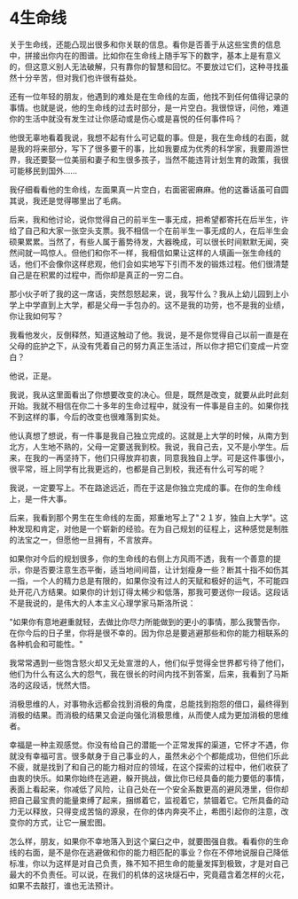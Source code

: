 # 4生命线

关于生命线，还能凸现出很多和你关联的信息。看你是否善于从这些宝贵的信息中，拼接出你内在的图谱。比如你在生命线上随手写下的数字，基本上是有意义的，但这意义别人无法破解，只有靠你的智慧和回忆。不要放过它们，这种寻找虽然十分辛苦，但对我们也许很有益处。

还有一位年轻的朋友，他遇到的难处是在生命线的左面，他找不到任何值得记录的事情。也就是说，他的生命线的过去时部分，是一片空白。我很惊讶，问他，难道你的生活中就没有发生过让你感动或是伤心或是喜悦的任何事件吗？

他很无辜地看着我说，我想不起有什么可记载的事。但是，我在生命线的右面，就是我的将来部分，写下了很多要干的事，比如我要成为优秀的科学家，我要周游世界，我还要娶一位美丽和妻子和生很多孩子，当然不能违背计划生育的政策，我很可能移民到国外......

我仔细看看他的生命线，左面果真一片空白，右面密密麻麻。他的这番话虽可自圆其说，我还是觉得哪里出了毛病。

后来，我和他讨论，说你觉得自己的前半生一事无成，把希望都寄托在后半生，许给了自己和大家一张空头支票。我不相信一个在前半生一事无成的人，在后半生会硕果累累。当然了，有些人属于蓄势待发，大器晚成，可以很长时间默默无闻，突然间就一鸣惊人。但他们和你不一样，我相信如果让这样的人填画一张生命线的话，他们不会像你这样悲观，他们会如实地写下引而不发的锻炼过程。他们很清楚自己是在积累的过程中，而你却是真正的一穷二白。

那小伙子听了我的这一席话，突然怨怒起来，说，我写什么？我从上幼儿园到上小学上中学直到上大学，都是父母一手包办的。这不是我的功劳，也不是我的业绩，你让我如何写？

我看他发火，反倒释然，知道这触动了他。我说，是不是你觉得自己以前一直是在父母的庇护之下，从没有凭着自己的努力真正生活过，所以你才把它们变成一片空白？

他说，正是。

我说，我从这里面看出了你想要改变的决心。但是，既然是改变，就要从此时此刻开始。我就不相信在你二十多年的生命过程中，就没有一件事是自主的。如果你找不到这样的事，今后的改变也很难落到实处。

他认真想了想说，有一件事是我自己独立完成的。这就是上大学的时候，从南方到北方，人生地不熟的，父母一定要送我到校。我说，我自己去，又不是小学生。后来，在我的一再坚持下，他们只得放弃初衷，同意我独自上学。可是这件事很小，很平常，班上同学有比我更远的，也都是自己到校，我还有什么可写的呢？

我说，一定要写上。不在路途远近，而在于这是你独立完成的事。在你的生命线上，是一件大事。

后来，我看到那个男生在生命线的左面，郑重地写上了"２１岁，独自上大学"。这种发现和肯定，对他是一个崭新的经验。在为自己规划的征程上，这种感觉是制胜的法宝之一，但愿他一旦拥有，不言放弃。

如果你对今后的规划很多，你的生命线的右侧上方风雨不透，我有一个善意的提示，你是否要注意生态平衡，适当地间间苗，让计划瘦身一些？断其十指不如伤其一指，一个人的精力总是有限的，如果你没有过人的天赋和极好的运气，不可能四处开花八方结果。如果你的计划订得太稀少和低落，那我可要送你一段话。这段话不是我说的，是伟大的人本主义心理学家马斯洛所说：

"如果你有意地避重就轻，去做比你尽力所能做到的更小的事情，那么我警告你，在你今后的日子里，你将是很不幸的。因为你总是要逃避那些和你的能力相联系的各种机会和可能性。"

我常常遇到一些饱含怒火却又无处宣泄的人，他们似乎觉得全世界都亏待了他们，他们为什么有这么大的怨气，我在很长的时间内找不到答案，后来，我看到了马斯洛的这段话，恍然大悟。

消极思维的人，对事物永远都会找到消极的角度，总能找到抱怨的借口，最终得到消极的结果。而消极的结果又会逆向强化消极思维，从而使人成为更加消极的思维者。

幸福是一种主观感觉。你没有给自己的潜能一个正常发挥的渠道，它怀才不遇，你就没有幸福可言。很多献身于自己事业的人，虽然未必个个都能成功，但他们乐此不疲，就是找到了和自己的能力相对应的领域，在这个探索的过程中，他们收获了由衷的快乐。如果你始终在逃避，躲开挑战，做比你已经具备的能力要低的事情，表面上看起来，你减低了风险，让自己处在一个安全系数更高的避风港里，但你却把自己最宝贵的能量束缚了起来，捆绑着它，监视着它，禁锢着它。它所具备的动力无以释放，只得变成苦恼的源泉，在你的体内奔突不止，希图引起你的注意，改变你的方式，让它一展宏图。

怎么样，朋友，如果你不幸地落入到这个窠臼之中，就要图强自救。看看你的生命线的右面，是不是你在逃避做和你的能力相匹配的事业？你在不停地说服自己降低标准，你以为这样是对自己负责，殊不知不把生命的能量发挥到极致，才是对自己最大的不负责任。可以说，在我们的机体的这块燧石中，究竟蕴含着怎样的火花，如果不去敲打，谁也无法预计。

